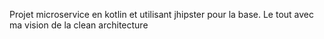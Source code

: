 Projet microservice en kotlin et utilisant jhipster pour la base.
Le tout avec ma vision de la clean architecture
